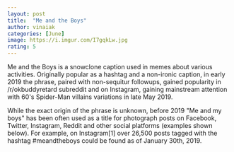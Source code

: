 ```yaml
---
layout: post
title:  "Me and the Boys"
author: vinaiak
categories: [June]
image: https://i.imgur.com/I7gqkLw.jpg
rating: 5
---
```


Me and the Boys is a snowclone caption used in memes about various activities. Originally popular as a hashtag and a non-ironic caption, in early 2019 the phrase, paired with non-sequitur followups, gained popularity in /r/okbuddyretard subreddit and on Instagram, gaining mainstream attention with 60's Spider-Man villains variations in late May 2019.

While the exact origin of the phrase is unknown, before 2019 "Me and my boys" has been often used as a title for photograph posts on Facebook, Twitter, Instagram, Reddit and other social platforms (examples shown below). For example, on Instagram[1] over 26,500 posts tagged with the hashtag #meandtheboys could be found as of January 30th, 2019.
